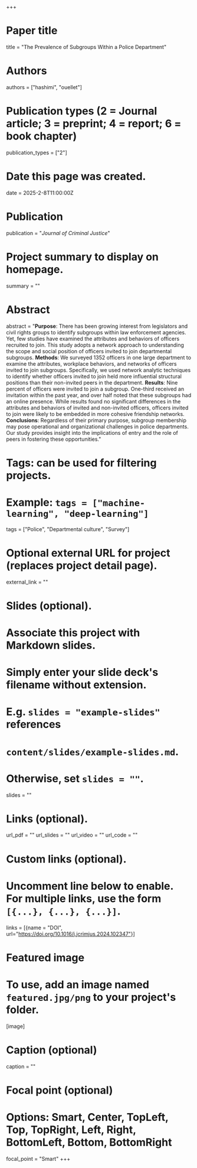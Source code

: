 +++
# Paper title
title = "The Prevalence of Subgroups Within a Police Department"

# Authors
authors = ["hashimi", "ouellet"]

# Publication types (2 = Journal article; 3 = preprint; 4 = report; 6 = book chapter)
publication_types = ["2"]

# Date this page was created.
date = 2025-2-8T11:00:00Z

# Publication
publication = "*Journal of Criminal Justice*"

# Project summary to display on homepage.
summary = ""

# Abstract
abstract = "**Purpose**: There has been growing interest from legislators and civil rights groups to identify subgroups within law enforcement agencies. Yet, few studies have examined the attributes and behaviors of officers recruited to join. This study adopts a network approach to understanding the scope and social position of officers invited to join departmental subgroups.
**Methods**: We surveyed 1352 officers in one large department to examine the attributes, workplace behaviors, and networks of officers invited to join subgroups. Specifically, we used network analytic techniques to identify whether officers invited to join held more influential structural positions than their non-invited peers in the department.
**Results**: Nine percent of officers were invited to join a subgroup. One-third received an invitation within the past year, and over half noted that these subgroups had an online presence. While results found no significant differences in the attributes and behaviors of invited and non-invited officers, officers invited to join were likely to be embedded in more cohesive friendship networks.
**Conclusions**: Regardless of their primary purpose, subgroup membership may pose operational and organizational challenges in police departments. Our study provides insight into the implications of entry and the role of peers in fostering these opportunities."

# Tags: can be used for filtering projects.
# Example: `tags = ["machine-learning", "deep-learning"]`
tags = ["Police", "Departmental culture", "Survey"]

# Optional external URL for project (replaces project detail page).
external_link = ""

# Slides (optional).
#   Associate this project with Markdown slides.
#   Simply enter your slide deck's filename without extension.
#   E.g. `slides = "example-slides"` references 
#   `content/slides/example-slides.md`.
#   Otherwise, set `slides = ""`.
slides = ""

# Links (optional).
url_pdf = ""
url_slides = ""
url_video = ""
url_code = ""

# Custom links (optional).
#   Uncomment line below to enable. For multiple links, use the form `[{...}, {...}, {...}]`.
links = [{name = "DOI", url="https://doi.org/10.1016/j.jcrimjus.2024.102347"}]

# Featured image
# To use, add an image named `featured.jpg/png` to your project's folder. 
[image]
  # Caption (optional)
  caption = ""
  
  # Focal point (optional)
  # Options: Smart, Center, TopLeft, Top, TopRight, Left, Right, BottomLeft, Bottom, BottomRight
  focal_point = "Smart"
+++


